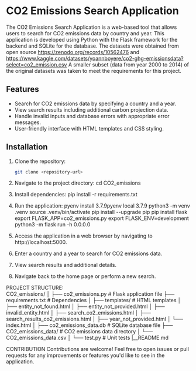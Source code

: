 # CO2 Emissions Search Application

The CO2 Emissions Search Application is a web-based tool that allows users to search 
for CO2 emissions data by country and year. This application is developed using Python 
with the Flask framework for the backend and SQLite for the database.
The datasets were obtained from open source https://zenodo.org/records/10562476 and 
https://www.kaggle.com/datasets/yoannboyere/co2-ghg-emissionsdata?select=co2_emission.csv
A smaller subset (data from year 2000 to 2014) of the original datasets was taken to meet the requirements for this project.

## Features

- Search for CO2 emissions data by specifying a country and a year.
- View search results including additional carbon projection data.
- Handle invalid inputs and database errors with appropriate error messages.
- User-friendly interface with HTML templates and CSS styling.

## Installation

1. Clone the repository:
   ```bash
   git clone <repository-url>

2. Navigate to the project directory:
    cd CO2_emissions

3. Install dependencies:
    pip install -r requirements.txt

4. Run the application:
    pyenv install 3.7.9pyenv 
    local 3.7.9
    python3 -m venv .venv
    source .venv/bin/activate
    pip install --upgrade pip
    pip install flask
    export FLASK_APP=co2_emissions.py
    export FLASK_ENV=development
    python3 -m flask run -h 0.0.0.0

5. Access the application in a web browser by navigating to http://localhost:5000.

6. Enter a country and a year to search for CO2 emissions data.

7. View search results and additional details.

8. Navigate back to the home page or perform a new search.

PROJECT STRUCTURE:  
CO2_emissions/
│
├── co2_emissions.py               # Flask application file
├── requirements.txt     # Dependencies
│
├── templates/           # HTML templates
│   ├── entity_not_found.html
│   ├── entity_not_provided.html
│   ├── invalid_entity.html
│   ├── search_co2_emissions.html
│   ├── search_results_co2_emissions.html
│   ├── year_not_provided.html
│   └── index.html
│
├── co2_emissions_data.db    # SQLite database file
├── CO2_emissions_data/      # CO2 emissions data directory
│   └── CO2_emissions_data.csv
│
└── test.py              # Unit tests
|__README.md

CONTRIBUTION
Contributions are welcome! 
Feel free to open issues or pull requests for any improvements
or features you'd like to see in the application.